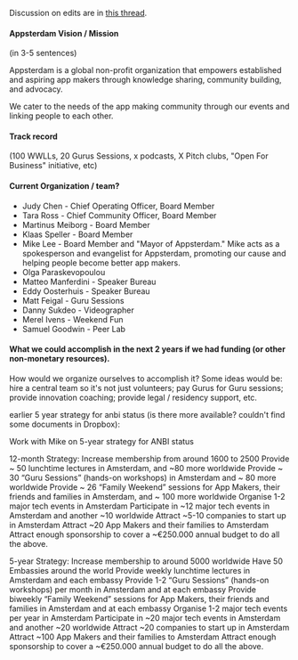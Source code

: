 Discussion on edits are in [this thread](https://github.com/Appsterdam/open/issues/39).

#### Appsterdam Vision / Mission 
(in 3-5 sentences)

Appsterdam is a global non-profit organization that empowers established and aspiring app makers through knowledge sharing, community building, and advocacy.

We cater to the needs of the app making community through our events and linking people to each other.

#### Track record 
(100 WWLLs, 20 Gurus Sessions, x podcasts, X Pitch clubs, "Open For Business" initiative, etc)

#### Current Organization / team?
* Judy Chen - Chief Operating Officer, Board Member
* Tara Ross - Chief Community Officer, Board Member
* Martinus Meiborg - Board Member
* Klaas Speller - Board Member
* Mike Lee - Board Member and "Mayor of Appsterdam." Mike acts as a spokesperson and evangelist for Appsterdam, promoting our cause and helping people become better app makers.
* Olga Paraskevopoulou
* Matteo Manferdini - Speaker Bureau
* Eddy Oosterhuis - Speaker Bureau
* Matt Feigal - Guru Sessions
* Danny Sukdeo - Videographer
* Merel Ivens - Weekend Fun
* Samuel Goodwin - Peer Lab

#### What we could accomplish in the next 2 years if we had funding (or other non-monetary resources). 
How would we organize ourselves to accomplish it? Some ideas would be: hire a central team so it's not just volunteers; pay Gurus for Guru sessions; provide innovation coaching; provide legal / residency support, etc.


earlier 5 year strategy for anbi status (is there more available? couldn't find some documents in Dropbox):

Work with Mike on 5-year strategy for ANBI status


12-month Strategy:
Increase membership from around 1600 to 2500
Provide ~ 50 lunchtime lectures in Amsterdam, and ~80 more worldwide
Provide ~ 30 “Guru Sessions” (hands-on workshops) in Amsterdam and ~ 80 more worldwide
Provide ~ 26 “Family Weekend” sessions for App Makers, their friends and families in Amsterdam, and ~ 100 more worldwide
Organise 1-2 major tech events in Amsterdam
Participate in ~12 major tech events in Amsterdam and another ~10 worldwide
Attract ~5-10 companies to start up in Amsterdam
Attract ~20 App Makers and their families to Amsterdam
Attract enough sponsorship to cover a ~€250.000 annual budget to do all the above.

5-year Strategy:
Increase membership to around 5000 worldwide
Have 50 Embassies around the world
Provide weekly lunchtime lectures in Amsterdam and each embassy
Provide 1-2 “Guru Sessions” (hands-on workshops) per month in Amsterdam and at each embassy
Provide biweekly “Family Weekend” sessions for App Makers, their friends and families in Amsterdam and at each embassy
Organise 1-2 major tech events per year in Amsterdam
Participate in ~20 major tech events in Amsterdam and another ~20 worldwide
Attract ~20 companies to start up in Amsterdam
Attract ~100 App Makers and their families to Amsterdam
Attract enough sponsorship to cover a ~€250.000 annual budget to do all the above.
